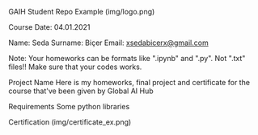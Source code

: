 GAIH Student Repo Example
(img/logo.png)

Course Date: 04.01.2021

Name: Seda
Surname: Biçer
Email: xsedabicerx@gmail.com

Note: Your homeworks can be formats like ".ipynb" and ".py". Not ".txt" files!! Make sure that your codes works.

Project Name
Here is my homeworks, final project and certificate for the course that've been given by Global AI Hub

Requirements
Some python libraries

Certification
(img/certificate_ex.png)
